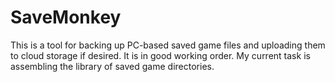 SaveMonkey
=============

This is a tool for backing up PC-based saved game files and uploading them to cloud storage if desired. It is in good working order. My current task is assembling the library of saved game directories.
